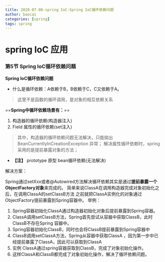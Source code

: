 ```yaml
---
title: 2020-07-08-spring IoC-Spring IoC循环依赖问题
author: baocai
categories: [spring]
tags: spring
---
```



# spring IoC 应用


### 第5节 Spring IoC循环依赖问题

 **Spring IoC循环依赖问题**
 
 - 什么是循环依赖：A依赖于B，B依赖于C，C又依赖于A。

> 这里不是函数的循环调用，是对象的相互依赖关系

 ==**Spring中循环依赖场景有：**==

 1. 构造器的循环依赖(构造器注入)
 2. Field 属性的循环依赖(set注入)

> 其中，构造器的循环依赖问题无法解决，只能拋出 BeanCurrentlyInCreationException 异常；
> 解决属性循环依赖时，spring采用的是提前暴露对象的方法；

 - **【注】** prototype 原型 bean循环依赖(无法解决)
   
 
 解决方案：

Spring通过setXxx或者@Autowired方法解决循环依赖其实是通过**提前暴露一个ObjectFactory对象**来完成的。
简单来说ClassA在调用构造器完成对象初始化之后，在调用ClassA的setClassB方法 之前就把ClassA实例化的对象通过ObjectFactory提前暴露到Spring容器中。
举例：

 1. Spring容器初始化ClassA通过构造器初始化对象后提前暴露到Spring容器。
 2. ClassA调用setClassB方法，Spring首先尝试从容器中获取ClassB，此时ClassB不存在Spring 容器中。
 3. Spring容器初始化ClassB，同时也会将ClassB提前暴露到Spring容器中 
 4. ClassB调用setClassA方法，Spring从容器中获取ClassA ，因为第一步中已经提前暴露了ClassA，因此可以获取到ClassA
 5. 实例 ClassA通过spring容器获取到ClassB，完成了对象初始化操作。
 6. 这样ClassA和ClassB都完成了对象初始化操作，解决了循环依赖问题。

 
 